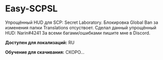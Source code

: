 # Easy-SCPSL
Упрощённый HUD для SCP: Secret Laboratory.
Блокировка Global Ban за изменения папки Translations отсуствоет.
Сделал данный упрощённый HUD: Narin#4241
За всеми багами/ошибками пишите мне в Discord.

**Доступен для локализаций:**
RU

**Обучение для скачивания:**
СКОРО...
